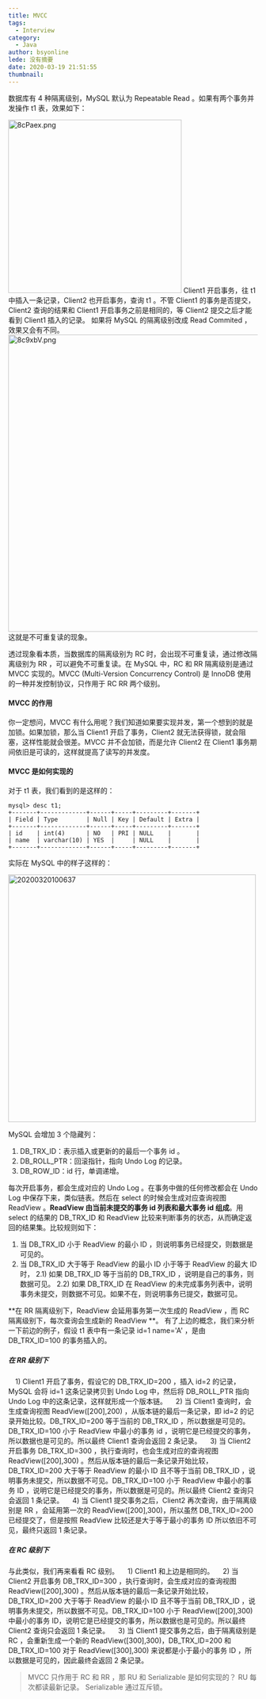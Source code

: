 ```yaml
---
title: MVCC
tags:
  - Interview
category:
  - Java
author: bsyonline
lede: 没有摘要
date: 2020-03-19 21:51:55
thumbnail:
---
```


数据库有 4 种隔离级别，MySQL 默认为 Repeatable Read 。如果有两个事务并发操作 t1 表，效果如下： 

<img src="https://s1.ax1x.com/2020/03/20/8cPaex.png" alt="8cPaex.png" border="0" style="width:350px"/>
Client1 开启事务，往 t1 中插入一条记录，Client2 也开启事务，查询 t1 。不管 Client1 的事务是否提交，Client2 查询的结果和 Client1 开启事务之前是相同的，等 Client2 提交之后才能看到 Client1 插入的记录。
如果将 MySQL 的隔离级别改成 Read Commited ，效果又会有不同。
<img src="https://s1.ax1x.com/2020/03/20/8c9xbV.png" alt="8c9xbV.png" border="0" style="width:600px"/>
这就是不可重复读的现象。

透过现象看本质，当数据库的隔离级别为 RC 时，会出现不可重复读，通过修改隔离级别为 RR ，可以避免不可重复读。在 MySQL 中，RC 和 RR 隔离级别是通过 MVCC 实现的。MVCC (Multi-Version Concurrency Control) 是 InnoDB 使用的一种并发控制协议，只作用于 RC RR 两个级别。
#### MVCC 的作用
你一定想问，MVCC 有什么用呢？我们知道如果要实现并发，第一个想到的就是加锁。如果加锁，那么当 Client1 开启了事务，Client2 就无法获得锁，就会阻塞，这样性能就会很差。MVCC 并不会加锁，而是允许 Client2 在 Client1 事务期间依旧是可读的，这样就提高了读写的并发度。
#### MVCC 是如何实现的
对于 t1 表，我们看到的是这样的：

```
mysql> desc t1;
+-------+-------------+------+-----+---------+-------+
| Field | Type        | Null | Key | Default | Extra |
+-------+-------------+------+-----+---------+-------+
| id    | int(4)      | NO   | PRI | NULL    |       |
| name  | varchar(10) | YES  |     | NULL    |       |
+-------+-------------+------+-----+---------+-------+
```

实际在 MySQL 中的样子这样的：

<img src="https://s1.ax1x.com/2020/03/20/86OpNR.png" alt="20200320100637" border="0" style="width:500px">

MySQL 会增加 3 个隐藏列：
1. DB_TRX_ID：表示插入或更新的的最后一个事务 id 。
2. DB_ROLL_PTR：回滚指针，指向 Undo Log 的记录。
3. DB_ROW_ID：id 行，单调递增。

每次开启事务，都会生成对应的 Undo Log 。在事务中做的任何修改都会在 Undo Log 中保存下来，类似链表。然后在 select 的时候会生成对应查询视图 ReadView 。**ReadView 由当前未提交的事务 id 列表和最大事务 id 组成**。用 select 的结果的 DB_TRX_ID 和 ReadView 比较来判断事务的状态，从而确定返回的结果集。比较规则如下：
1. 当 DB_TRX_ID 小于 ReadView 的最小 ID ，则说明事务已经提交，则数据是可见的。
2. 当 DB_TRX_ID 大于等于 ReadView 的最小 ID 小于等于 ReadView 的最大 ID 时，
    2.1) 如果 DB_TRX_ID 等于当前的 DB_TRX_ID ，说明是自己的事务，则数据可见。 
	2.2) 如果 DB_TRX_ID 在 ReadView 的未完成事务列表中，说明事务未提交，则数据不可见。如果不在，则说明事务已提交，数据可见。
	
**在 RR 隔离级别下，ReadView 会延用事务第一次生成的 ReadView ，而 RC 隔离级别下，每次查询会生成新的 ReadView **。
有了上边的概念，我们来分析一下前边的例子，假设 t1 表中有一条记录 id=1 name='A' ，是由 DB_TRX_ID=100 的事务插入的。
##### 在 RR 级别下
&ensp;&ensp;1)  Client1 开启了事务，假设它的 DB_TRX_ID=200 ，插入 id=2 的记录，MySQL 会将 id=1 这条记录拷贝到 Undo Log 中，然后将 DB_ROLL_PTR 指向 Undo Log 中的这条记录，这样就形成一个版本链。
&ensp;&ensp;2)  当 Client1 查询时，会生成查询视图 ReadView([200],200) ，从版本链的最后一条记录，即 id=2 的记录开始比较。DB_TRX_ID=200 等于当前的 DB_TRX_ID ，所以数据是可见的。DB_TRX_ID=100 小于 ReadView 中最小的事务 id ，说明它是已经提交的事务，所以数据也是可见的。所以最终 Client1 查询会返回 2 条记录。
&ensp;&ensp;3)  当 Client2 开启事务 DB_TRX_ID=300 ，执行查询时，也会生成对应的查询视图 ReadView([200],300) 。然后从版本链的最后一条记录开始比较，DB_TRX_ID=200 大于等于 ReadView 的最小 ID 且不等于当前 DB_TRX_ID ，说明事务未提交，所以数据不可见。DB_TRX_ID=100 小于 ReadView 中最小的事务 ID ，说明它是已经提交的事务，所以数据是可见的。所以最终 Client2 查询只会返回 1 条记录。
&ensp;&ensp;4)  当 Client1 提交事务之后，Client2 再次查询，由于隔离级别是 RR ，会延用第一次的 ReadView([200],300)，所以虽然 DB_TRX_ID=200 已经提交了，但是按照 ReadView 比较还是大于等于最小的事务 ID 所以依旧不可见，最终只返回 1 条记录。
##### 在 RC 级别下
与此类似，我们再来看看 RC 级别。 
&ensp;&ensp;1)  Client1 和上边是相同的。
&ensp;&ensp;2)  当 Client2 开启事务 DB_TRX_ID=300 ，执行查询时，会生成对应的查询视图 ReadView([200],300) 。然后从版本链的最后一条记录开始比较，DB_TRX_ID=200 大于等于 ReadView 的最小 ID 且不等于当前 DB_TRX_ID ，说明事务未提交，所以数据不可见。DB_TRX_ID=100 小于 ReadView([200],300) 中最小的事务 ID，说明它是已经提交的事务，所以数据也是可见的。所以最终 Client2 查询只会返回 1 条记录。
&ensp;&ensp;3)  当 Client1 提交事务之后，由于隔离级别是 RC ，会重新生成一个新的 ReadView([300],300)，DB_TRX_ID=200 和 DB_TRX_ID=100 对于 ReadView([300],300) 来说都是小于最小的事务 ID ，所以数据是可见的，因此最终会返回 2 条记录。


>MVCC 只作用于 RC 和 RR ，那 RU 和 Serializable 是如何实现的？
RU 每次都读最新记录。
Serializable 通过互斥锁。
